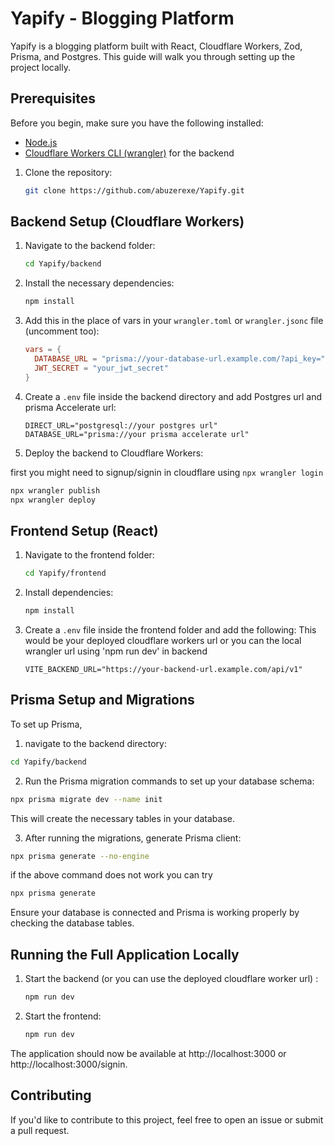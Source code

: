 # Yapify - Blogging Platform

Yapify is a blogging platform built with React, Cloudflare Workers, Zod, Prisma, and Postgres. This guide will walk you through setting up the project locally.

## Prerequisites

Before you begin, make sure you have the following installed:

- [Node.js](https://nodejs.org/) 
- [Cloudflare Workers CLI (wrangler)](https://developers.cloudflare.com/workers/) for the backend



1. Clone the repository:

   ```bash
   git clone https://github.com/abuzerexe/Yapify.git
   ```

   
## Backend Setup (Cloudflare Workers)

1. Navigate to the backend folder:

   ```bash
   cd Yapify/backend
   ```

2. Install the necessary dependencies:

   ```bash
   npm install
   ```

3. Add this in the place of vars in your `wrangler.toml` or `wrangler.jsonc` file (uncomment too):

   ```toml
   vars = {
     DATABASE_URL = "prisma://your-database-url.example.com/?api_key=",
     JWT_SECRET = "your_jwt_secret"
   }
   ```

4. Create a `.env` file inside the backend directory and add Postgres url and prisma Accelerate url:

   ```env
   DIRECT_URL="postgresql://your postgres url"
   DATABASE_URL="prisma://your prisma accelerate url"
   ```

5. Deploy the backend to Cloudflare Workers:

  first you might need to signup/signin in cloudflare using `npx wrangler login` 

   ```bash
   npx wrangler publish
   npx wrangler deploy
   ```
   ## Frontend Setup (React)
   
1. Navigate to the frontend folder:

   ```bash
   cd Yapify/frontend
   ```
   
2. Install dependencies:
   ```bash
   npm install
   ```

3. Create a `.env` file inside the frontend folder and add the following:
  This would be your deployed cloudflare workers url or you can the local wrangler url using 'npm run dev' in backend
   ```env
   VITE_BACKEND_URL="https://your-backend-url.example.com/api/v1"
   ```

## Prisma Setup and Migrations
To set up Prisma,

1. navigate to the backend directory:

```bash
cd Yapify/backend
```

2. Run the Prisma migration commands to set up your database schema:

```bash
npx prisma migrate dev --name init
```
This will create the necessary tables in your database.

3. After running the migrations, generate Prisma client:

```bash
npx prisma generate --no-engine 
```
if the above command does not work you can try 

```bash
npx prisma generate 
```
Ensure your database is connected and Prisma is working properly by checking the database tables.

## Running the Full Application Locally

1. Start the backend (or you can use the deployed cloudflare worker url) :

   ```bash
   npm run dev
   ```

2. Start the frontend:

   ```bash
   npm run dev
   ```

The application should now be available at http://localhost:3000 or http://localhost:3000/signin.


## Contributing

If you'd like to contribute to this project, feel free to open an issue or submit a pull request. 

